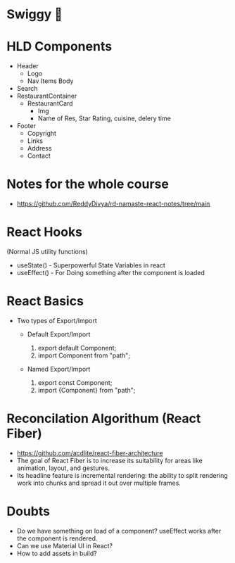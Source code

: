 # Swiggy 🚀

# HLD Components

- Header
  - Logo
  - Nav Items Body
- Search
- RestaurantContainer
  - RestaurantCard
    - Img
    - Name of Res, Star Rating, cuisine, delery time
- Footer
  - Copyright
  - Links
  - Address
  - Contact

# Notes for the whole course

- https://github.com/ReddyDivya/rd-namaste-react-notes/tree/main

# React Hooks

(Normal JS utility functions)

- useState() - Superpowerful State Variables in react
- useEffect() - For Doing something after the component is loaded

# React Basics

- Two types of Export/Import

  - Default Export/Import

    1. export default Component;
    2. import Component from "path";

  - Named Export/Import

    1. export const Component;
    2. import {Component} from "path";

# Reconcilation Algorithum (React Fiber)

- https://github.com/acdlite/react-fiber-architecture
- The goal of React Fiber is to increase its suitability for areas like animation, layout, and gestures.
- Its headline feature is incremental rendering: the ability to split rendering work into chunks and spread it out over multiple frames.

# Doubts

- Do we have something on load of a component? useEffect works after the component is rendered.
- Can we use Material UI in React?
- How to add assets in build?
